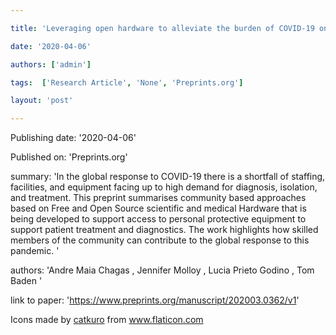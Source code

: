 ---
title: 'Leveraging open hardware to alleviate the burden of COVID-19 on global health systems'
date: '2020-04-06'
authors: ['admin']
tags:  ['Research Article', 'None', 'Preprints.org']
layout: 'post'
---
Publishing date: '2020-04-06'

Published on: 'Preprints.org'

summary: 'In the global response to COVID-19 there is a shortfall of staffing, facilities, and equipment facing up to high demand for diagnosis, isolation, and treatment. This preprint summarises community based approaches based on  Free and Open Source scientific and medical Hardware that is being developed to support access to personal protective equipment to support patient treatment and diagnostics. The work highlights how skilled members of the community can contribute to the global response to this pandemic. '

authors: 'Andre Maia Chagas  , Jennifer Molloy , Lucia Prieto Godino , Tom Baden '

link to paper: 'https://www.preprints.org/manuscript/202003.0362/v1'

Icons made by <a href="https://www.flaticon.com/free-icon/bookshelves_3576884" title="catkuro">catkuro</a> from <a href="https://www.flaticon.com/" title="Flaticon"> www.flaticon.com</a>